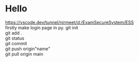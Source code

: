 # Hello
https://vscode.dev/tunnel/nirmeet/d:/ExamSecureSystem/ESS<br> firstly make login page in py.
git init<br>
git add .<br>
git status<br>
git commit<br>
git push origin"name" <br>
git pull origin main <br>
